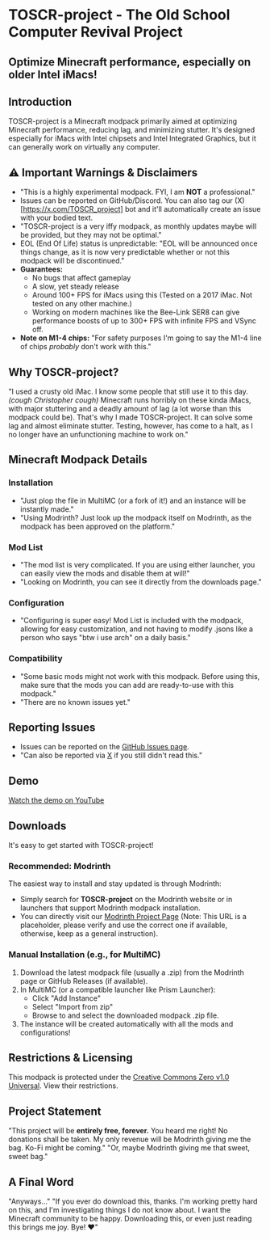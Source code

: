 # TOSCR-project - The Old School Computer Revival Project
## Optimize Minecraft performance, especially on older Intel iMacs!

<div data-aos="fade-up">

## Introduction
TOSCR-project is a Minecraft modpack primarily aimed at optimizing Minecraft performance, reducing lag, and minimizing stutter. It's designed especially for iMacs with Intel chipsets and Intel Integrated Graphics, but it can generally work on virtually any computer.

</div>

<div data-aos="fade-up">

## ⚠️ Important Warnings & Disclaimers
*   "This is a highly experimental modpack. FYI, I am **NOT** a professional."
*   Issues can be reported on GitHub/Discord. You can also tag our (X)[https://x.com/TOSCR_project] bot and it'll automatically create an issue with your bodied text.
*   "TOSCR-project is a very iffy modpack, as monthly updates maybe will be provided, but they may not be optimal."
*   EOL (End Of Life) status is unpredictable: "EOL will be announced once things change, as it is now very predictable whether or not this modpack will be discontinued."
*   **Guarantees:**
    *   No bugs that affect gameplay
    *   A slow, yet steady release
    *   Around 100+ FPS for iMacs using this (Tested on a 2017 iMac. Not tested on any other machine.)
    *   Working on modern machines like the Bee-Link SER8 can give performance boosts of up to 300+ FPS with infinite FPS and VSync off.
*   **Note on M1-4 chips:** "For safety purposes I'm going to say the M1-4 line of chips *probably* don't work with this."

</div>

<div data-aos="fade-up">

## Why TOSCR-project?
"I used a crusty old iMac. I know some people that still use it to this day. _(cough Christopher cough)_ Minecraft runs horribly on these kinda iMacs, with major stuttering and a deadly amount of lag (a lot worse than this modpack could be). That's why I made TOSCR-project. It can solve some lag and almost eliminate stutter. Testing, however, has come to a halt, as I no longer have an unfunctioning machine to work on."

</div>

<div data-aos="fade-up">

## Minecraft Modpack Details

### Installation
*   "Just plop the file in MultiMC (or a fork of it!) and an instance will be instantly made."
*   "Using Modrinth? Just look up the modpack itself on Modrinth, as the modpack has been approved on the platform."

### Mod List
*   "The mod list is very complicated. If you are using either launcher, you can easily view the mods and disable them at will!"
*   "Looking on Modrinth, you can see it directly from the downloads page."

### Configuration
*   "Configuring is super easy! Mod List is included with the modpack, allowing for easy customization, and not having to modify .jsons like a person who says "btw i use arch" on a daily basis."

### Compatibility
*   "Some basic mods might not work with this modpack. Before using this, make sure that the mods you can add are ready-to-use with this modpack."
*   "There are no known issues yet."

</div>

<div data-aos="fade-up">

## Reporting Issues
*   Issues can be reported on the [GitHub Issues page](../../issues).
*   "Can also be reported via [X](https://x.com/TOSCR_project) if you still didn't read this."

</div>

<div data-aos="fade-up">

## Demo
[Watch the demo on YouTube](https://www.youtube.com/watch?v=OAMGxX8sMMk)

</div>

## <a id="downloads"></a>Downloads

<div class="downloads-section animated-gradient-background" data-aos="fade-up">
It's easy to get started with TOSCR-project!

### Recommended: Modrinth
The easiest way to install and stay updated is through Modrinth:
*   Simply search for **TOSCR-project** on the Modrinth website or in launchers that support Modrinth modpack installation.
*   You can directly visit our [Modrinth Project Page](https://modrinth.com/modpack/toscr-project) (Note: This URL is a placeholder, please verify and use the correct one if available, otherwise, keep as a general instruction).

### Manual Installation (e.g., for MultiMC)
1.  Download the latest modpack file (usually a .zip) from the Modrinth page or GitHub Releases (if available).
2.  In MultiMC (or a compatible launcher like Prism Launcher):
    *   Click "Add Instance"
    *   Select "Import from zip"
    *   Browse to and select the downloaded modpack .zip file.
3.  The instance will be created automatically with all the mods and configurations!

</div>

<div data-aos="fade-up">

## Restrictions & Licensing
This modpack is protected under the [Creative Commons Zero v1.0 Universal](https://creativecommons.org/publicdomain/zero/1.0/). View their restrictions.

</div>

<div data-aos="fade-up">

## Project Statement
"This project will be **entirely free, forever.** You heard me right! No donations shall be taken. My only revenue will be Modrinth giving me the bag. Ko-Fi might be coming."
"Or, maybe Modrinth giving me that sweet, sweet bag."

</div>

<div data-aos="fade-up">

## A Final Word
"Anyways..."
"If you ever do download this, thanks. I'm working pretty hard on this, and I'm investigating things I do not know about. I want the Minecraft community to be happy. Downloading this, or even just reading this brings me joy. Bye! ❤️"

</div>
